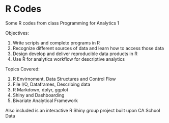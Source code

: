 # R Codes

Some R codes from class Programming for Analytics 1

Objectives:
1. Write scripts and complete programs in R
2. Recognize different sources of data and learn how to access those data
3. Design develop and deliver reproducible data products in R
4. Use R for analytics workflow for descriptive analytics

Topics Covered:
1. R Envirnoment, Data Structures and Control Flow
2. File I/O, Dataframes, Describing data
3. R Markdown, dplyr, ggplot
4. Shiny and Dashboarding
5. Bivariate Analytical Framework


Also included is an interactive R Shiny group project built upon CA School Data
